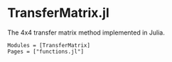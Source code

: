# TransferMatrix.jl

The 4x4 transfer matrix method implemented in Julia.

```@autodocs
Modules = [TransferMatrix]
Pages = ["functions.jl"]
```